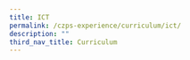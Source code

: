```yaml
---
title: ICT
permalink: /czps-experience/curriculum/ict/
description: ""
third_nav_title: Curriculum
---
```

